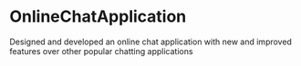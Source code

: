 # OnlineChatApplication
Designed and developed an online chat application with new and improved features over other popular chatting applications
